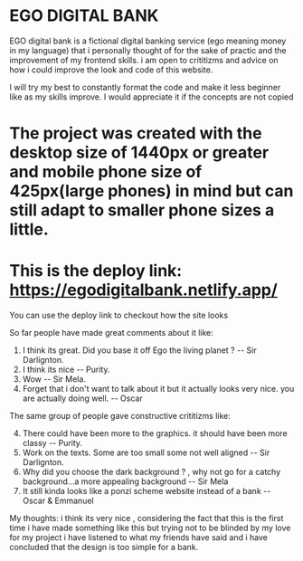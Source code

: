 # EGO DIGITAL BANK

EGO digital bank is a fictional digital banking service (ego meaning money in my language) that i personally thought of for the sake of practic and the improvement of my frontend skills. i am open to crititizms and advice on how i could improve the look and code of this website.

I will try my best to constantly format the code and make it less beginner like as my skills improve.
I would appreciate it if the concepts are not copied

# The project was created with the desktop size of 1440px or greater and mobile phone size of 425px(large phones) in mind but can still adapt to smaller phone sizes a little.

# This is the deploy link: https://egodigitalbank.netlify.app/

You can use the deploy link to checkout how the site looks

So far people have made great comments about it like:

1. I think its great. Did you base it off Ego the living planet ? -- Sir Darlignton.
2. I think its nice -- Purity.
3. Wow -- Sir Mela.
4. Forget that i don't want to talk about it but it actually looks very nice. you are actually doing well. -- Oscar

The same group of people gave constructive crititizms like:

4. There could have been more to the graphics. it should have been more classy -- Purity.
5. Work on the texts. Some are too small some not well aligned -- Sir Darlignton.
6. Why did you choose the dark background ? , why not go for a catchy background...a more appealing background -- Sir Mela
7. It still kinda looks like a ponzi scheme website instead of a bank -- Oscar & Emmanuel

My thoughts: i think its very nice , considering the fact that this is the first time i have made something like this but trying not to be blinded by my love for my project i have listened to what my friends have said and i have concluded that the design is too simple for a bank.
